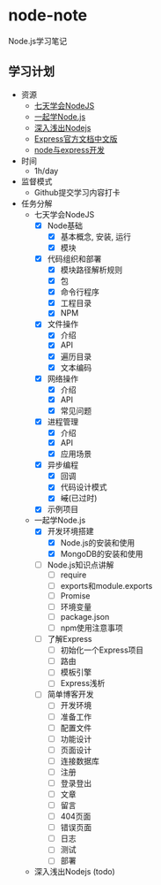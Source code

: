 # node-note
Node.js学习笔记

## 学习计划

* 资源
    - [七天学会NodeJS](https://www.lvtao.net/content/book/node.js.htm)
    - [一起学Node.js](https://github.com/nswbmw/N-blog)
    - [深入浅出Nodejs](https://book.douban.com/subject/25768396/)
    - [Express官方文档中文版](http://www.expressjs.com.cn/)
    - [node与express开发](https://book.douban.com/subject/26301434/)
* 时间
    - 1h/day
* 监督模式
    - Github提交学习内容打卡
* 任务分解
    - 七天学会NodeJS
        - [x] Node基础
            - [x] 基本概念, 安装, 运行
            - [x] 模块
        - [x] 代码组织和部署
            - [x] 模块路径解析规则
            - [x] 包
            - [x] 命令行程序
            - [x] 工程目录
            - [x] NPM
        - [x] 文件操作
            - [x] 介绍
            - [x] API
            - [x] 遍历目录
            - [x] 文本编码
        - [x] 网络操作
            - [x] 介绍
            - [x] API
            - [x] 常见问题
        - [x] 进程管理
            - [x] 介绍
            - [x] API
            - [x] 应用场景
        - [x] 异步编程
            - [x] 回调
            - [x] 代码设计模式
            - [x] ~~域~~(已过时)
        - [x] 示例项目
    - 一起学Node.js
        - [x] 开发环境搭建
            - [x] Node.js的安装和使用
            - [x] MongoDB的安装和使用
        - [ ] Node.js知识点讲解
            - [ ] require
            - [ ] exports和module.exports
            - [ ] Promise
            - [ ] 环境变量
            - [ ] package.json
            - [ ] npm使用注意事项
        - [ ] 了解Express
            - [ ] 初始化一个Express项目
            - [ ] 路由
            - [ ] 模板引擎
            - [ ] Express浅析
        - [ ] 简单博客开发
            - [ ] 开发环境 
            - [ ] 准备工作
            - [ ] 配置文件
            - [ ] 功能设计
            - [ ] 页面设计
            - [ ] 连接数据库
            - [ ] 注册
            - [ ] 登录登出
            - [ ] 文章
            - [ ] 留言
            - [ ] 404页面
            - [ ] 错误页面
            - [ ] 日志
            - [ ] 测试
            - [ ] 部署
    - 深入浅出Nodejs (todo)
